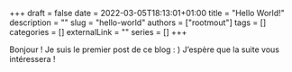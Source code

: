 +++
draft = false
date = 2022-03-05T18:13:01+01:00
title = "Hello World!"
description = ""
slug = "hello-world"
authors = ["rootmout"]
tags = []
categories = []
externalLink = ""
series = []
+++

Bonjour ! Je suis le premier post de ce blog : ) J’espère que la suite vous intéressera !
